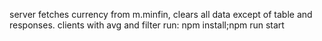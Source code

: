 server fetches currency from m.minfin, clears all data except of table and responses. clients with avg and filter
run: npm install;npm run start
